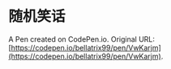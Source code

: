 # 随机笑话

A Pen created on CodePen.io. Original URL: [https://codepen.io/bellatrix99/pen/VwKarjm](https://codepen.io/bellatrix99/pen/VwKarjm).


